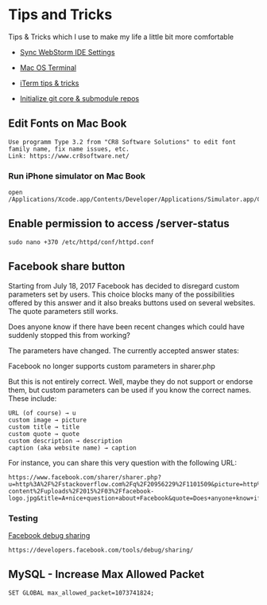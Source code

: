 # Tips and Tricks
Tips &amp; Tricks which I use to make my life a little bit more comfortable

* [Sync WebStorm IDE Settings](https://github.com/oleh-polishchuk/tips-and-tricks/blob/master/Sync%20WebStorm%20IDE%20Settings.md)

* [Mac OS Terminal](https://github.com/oleh-polishchuk/tips-and-tricks/blob/master/Mac%20OS%20Terminal.md)

* [iTerm tips & tricks](https://github.com/oleh-polishchuk/tips-and-tricks/blob/master/iTerm%20tips%20%26%20tricks.md)

* [Initialize git core & submodule repos](https://github.com/oleh-polishchuk/tips-and-tricks/tree/master/init-git-repo-with-submodules)

## Edit Fonts on Mac Book

    Use programm Type 3.2 from "CR8 Software Solutions" to edit font family name, fix name issues, etc.
    Link: https://www.cr8software.net/

### Run iPhone simulator on Mac Book

    open /Applications/Xcode.app/Contents/Developer/Applications/Simulator.app/Contents/MacOS/Simulator

## Enable permission to access /server-status

    sudo nano +370 /etc/httpd/conf/httpd.conf
    
## Facebook share button

Starting from July 18, 2017 Facebook has decided to disregard custom parameters set by users. This choice blocks many of the possibilities offered by this answer and it also breaks buttons used on several websites.
The quote parameters still works.

Does anyone know if there have been recent changes which could have suddenly stopped this from working?

The parameters have changed. The currently accepted answer states:

Facebook no longer supports custom parameters in sharer.php

But this is not entirely correct. Well, maybe they do not support or endorse them, but custom parameters can be used if you know the correct names. These include:

    URL (of course) → u
    custom image → picture
    custom title → title
    custom quote → quote
    custom description → description
    caption (aka website name) → caption

For instance, you can share this very question with the following URL:

    https://www.facebook.com/sharer/sharer.php?u=http%3A%2F%2Fstackoverflow.com%2Fq%2F20956229%2F1101509&picture=http%3A%2F%2Fwww.applezein.net%2Fwordpress%2Fwp-content%2Fuploads%2F2015%2F03%2Ffacebook-logo.jpg&title=A+nice+question+about+Facebook&quote=Does+anyone+know+if+there+have+been+recent+changes+which+could+have+suddenly+stopped+this+from+working%3F&description=Apparently%2C+the+accepted+answer+is+not+correct.

### Testing

[Facebook debug sharing](https://developers.facebook.com/tools/debug/sharing/)

    https://developers.facebook.com/tools/debug/sharing/
    
## MySQL - Increase Max Allowed Packet

    SET GLOBAL max_allowed_packet=1073741824;


